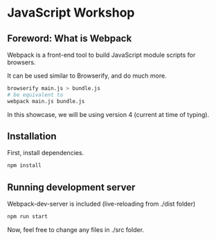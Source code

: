 # JavaScript Workshop

## Foreword: What is Webpack

Webpack is a front-end tool to build JavaScript module scripts for browsers.

It can be used similar to Browserify, and do much more.

```bash
browserify main.js > bundle.js
# be equivalent to
webpack main.js bundle.js
```

In this showcase, we will be using version 4 (current at time of typing).

## Installation

First, install dependencies.

``` bash
npm install
```

## Running development server

Webpack-dev-server is included (live-reloading from ./dist folder)

``` bash
npm run start
```

Now, feel free to change any files in ./src folder.